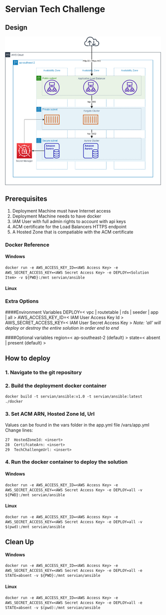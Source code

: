 # Servian Tech Challenge

## Design
![title](design/TechChallenge.png)
## Prerequisites

1. Deployment Machine must have Internet access
2. Deployment Machine needs to have docker
3. IAM User with full admin rights to account with api keys
4. ACM certificate for the Load Balancers HTTPS endpoint
5. A Hosted Zone that is compatiable with the ACM certificate

### Docker Reference
#### Windows
```
docker run -e AWS_ACCESS_KEY_ID=<AWS Access Key> -e AWS_SECRET_ACCESS_KEY=<AWS Secret Access Key> -e DEPLOY=<Solution Item> -v ${PWD}:/mnt servian/ansible
```
#### Linux
### Extra Options
####Environment Variables
DEPLOY=< vpc | routetable | rds | seeder | app | all > 
AWS_ACCESS_KEY_ID=< IAM User Access Key Id >
AWS_SECRET_ACCESS_KEY=< IAM User Secret Access Key >
*Note: 'all' will deploy or destroy the entire solution in order end to end*

####Optional variables
region=< ap-southeast-2 (default) >
state=< absent | present (default) >


## How to deploy

### 1. Navigate to the git repository
### 2. Build the deployment docker container
```
docker build -t servian/ansible:v1.0 -t servian/ansible:latest ./docker
```
### 3. Set ACM ARN, Hosted Zone Id, Url
Values can be found in the vars folder in the app.yml file
<repo>/vars/app.yml
Change lines:
```
27  HostedZoneId: <insert>
28  CertifcateArn: <insert>
29  TechChallengeUrl: <insert>
```

### 4. Run the docker container to deploy the solution
#### Windows
```
docker run -e AWS_ACCESS_KEY_ID=<AWS Access Key> -e AWS_SECRET_ACCESS_KEY=<AWS Secret Access Key> -e DEPLOY=all -v ${PWD}:/mnt servian/ansible
```
#### Linux
```
docker run -e AWS_ACCESS_KEY_ID=<AWS Access Key> -e AWS_SECRET_ACCESS_KEY=<AWS Secret Access Key> -e DEPLOY=all -v $(pwd):/mnt servian/ansible
```

## Clean Up
#### Windows
```
docker run -e AWS_ACCESS_KEY_ID=<AWS Access Key> -e AWS_SECRET_ACCESS_KEY=<AWS Secret Access Key> -e DEPLOY=all -e STATE=absent -v ${PWD}:/mnt servian/ansible
```
#### Linux
```
docker run -e AWS_ACCESS_KEY_ID=<AWS Access Key> -e AWS_SECRET_ACCESS_KEY=<AWS Secret Access Key> -e DEPLOY=all -e STATE=absent -v $(pwd):/mnt servian/ansible

